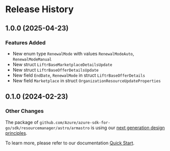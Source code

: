 # Release History

## 1.0.0 (2025-04-23)
### Features Added

- New enum type `RenewalMode` with values `RenewalModeAuto`, `RenewalModeManual`
- New struct `LiftrBaseMarketplaceDetailsUpdate`
- New struct `LiftrBaseOfferDetailsUpdate`
- New field `EndDate`, `RenewalMode` in struct `LiftrBaseOfferDetails`
- New field `Marketplace` in struct `OrganizationResourceUpdateProperties`


## 0.1.0 (2024-02-23)
### Other Changes

The package of `github.com/Azure/azure-sdk-for-go/sdk/resourcemanager/astro/armastro` is using our [next generation design principles](https://azure.github.io/azure-sdk/general_introduction.html).

To learn more, please refer to our documentation [Quick Start](https://aka.ms/azsdk/go/mgmt).
